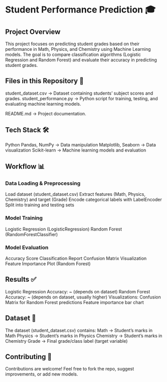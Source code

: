 # Student Performance Prediction 🎓
## Project Overview
This project focuses on predicting student grades based on their performance in Math, Physics, and Chemistry using Machine Learning models.
The goal is to compare classification algorithms (Logistic Regression and Random Forest) and evaluate their accuracy in predicting student grades.

## Files in this Repository 📂
student_dataset.csv → Dataset containing students’ subject scores and grades.
student_performance.py → Python script for training, testing, and evaluating machine learning models.

README.md → Project documentation.

## Tech Stack 🛠️
Python
Pandas, NumPy → Data manipulation 
Matplotlib, Seaborn → Data visualization 
Scikit-learn → Machine learning models and evaluation

## Workflow 📊
### Data Loading & Preprocessing
Load dataset (student_dataset.csv)
Extract features (Math, Physics, Chemistry) and target (Grade)
Encode categorical labels with LabelEncoder
Split into training and testing sets

### Model Training
Logistic Regression (LogisticRegression)
Random Forest (RandomForestClassifier)

### Model Evaluation
Accuracy Score
Classification Report
Confusion Matrix Visualization
Feature Importance Plot (Random Forest)

## Results ✅
Logistic Regression Accuracy: ~ (depends on dataset)
Random Forest Accuracy: ~ (depends on dataset, usually higher)
Visualizations:
Confusion Matrix for Random Forest predictions
Feature importance bar chart

## Dataset 📂
The dataset (student_dataset.csv) contains:
Math → Student’s marks in Math
Physics → Student’s marks in Physics
Chemistry → Student’s marks in Chemistry
Grade → Final grade/class label (target variable)

## Contributing 🤝
Contributions are welcome! Feel free to fork the repo, suggest improvements, or add new models.
